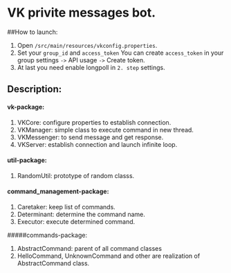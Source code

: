 # VK privite messages bot.
##How to launch:
1. Open `/src/main/resources/vkconfig.properties`.
2. Set your `group_id` and `access_token` 
You can create `access_token` in your group settings `->` API usage `->` Create token.
3. At last you need enable longpoll in `2. step` settings.

## Description:
#### vk-package:
1. VKCore: configure properties to establish connection.
2. VKManager: simple class to execute command in new thread.
3. VKMessenger: to send message and get response.
4. VKServer: establish connection and launch infinite loop.

#### util-package:
1. RandomUtil: prototype of random classs.

#### command_management-package:
1. Caretaker: keep list of commands.
2. Determinant: determine the command name.
3. Executor: execute determined command.

#####commands-package:
 1. AbstractCommand: parent of all command classes
 2. HelloCommand, UnknownCommand and other are realization of AbstractCommand class. 